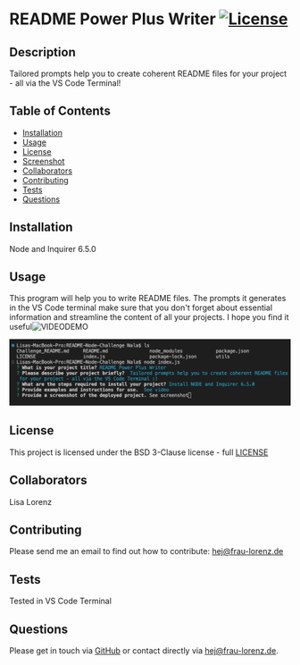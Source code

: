 # README Power Plus Writer [![License](https://img.shields.io/badge/License-BSD%203--Clause-blue.svg)](https://opensource.org/licenses/BSD-3-Clause)


## Description

Tailored prompts help you to create coherent README files for your project - all via the VS Code Terminal!

## Table of Contents

* [Installation](#installation)
* [Usage](#usage)
* [License](#license)
* [Screenshot](#screenshot)
* [Collaborators](#collaborators)
* [Contributing](#contributing)
* [Tests](#tests)
* [Questions](#questions)

## Installation

Node and Inquirer 6.5.0

## Usage

This program will help you to write README files. The prompts it generates in the VS Code terminal make sure that you don't forget about essential information and streamline the content of all your projects. I hope you find it useful![VIDEODEMO](https://youtu.be/Cm_pAYxG5wk)

![screenshot of this terminal in VS Code](assets/images/screenshot_vscode_terminal.png)

## License

This project is licensed under the BSD 3-Clause license - full [LICENSE](./licenses/LICENSE-BSD3CL.txt)

## Collaborators

Lisa Lorenz

## Contributing

Please send me an email to find out how to contribute: hej@frau-lorenz.de

## Tests

Tested in VS Code Terminal

## Questions

Please get in touch via [GitHub](https://github.com/LisaMLorenz) or contact directly via hej@frau-lorenz.de.
